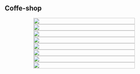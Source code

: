 ## Coffe-shop

<div align="center" style="display:flex; flex-direction:column" >
    <div>
        <img src="https://github.com/YoussefPasha/coffee-shop-react-native/blob/main/IMAGES/1.png" width = "80%" >
    </div>
    <div>
        <img src="https://github.com/YoussefPasha/coffee-shop-react-native/blob/main/IMAGES/2.png" width = "80%" >
    </div>
    <div>
        <img src="https://github.com/YoussefPasha/coffee-shop-react-native/blob/main/IMAGES/3.png" width = "80%" >
    </div>
    <div>
        <img src="https://github.com/YoussefPasha/coffee-shop-react-native/blob/main/IMAGES/4.png" width = "80%" >
    </div>
    <div>
        <img src="https://github.com/YoussefPasha/coffee-shop-react-native/blob/main/IMAGES/5.png" width = "80%" >
    </div>
    <div>
        <img src="https://github.com/YoussefPasha/coffee-shop-react-native/blob/main/IMAGES/6.png" width = "80%" >
    </div>
     <div>
        <img src="https://github.com/YoussefPasha/coffee-shop-react-native/blob/main/IMAGES/7.png" width = "80%" >
    </div>
     <div>
        <img src="https://github.com/YoussefPasha/coffee-shop-react-native/blob/main/IMAGES/8.png" width = "80%" >
    </div>
</div>
